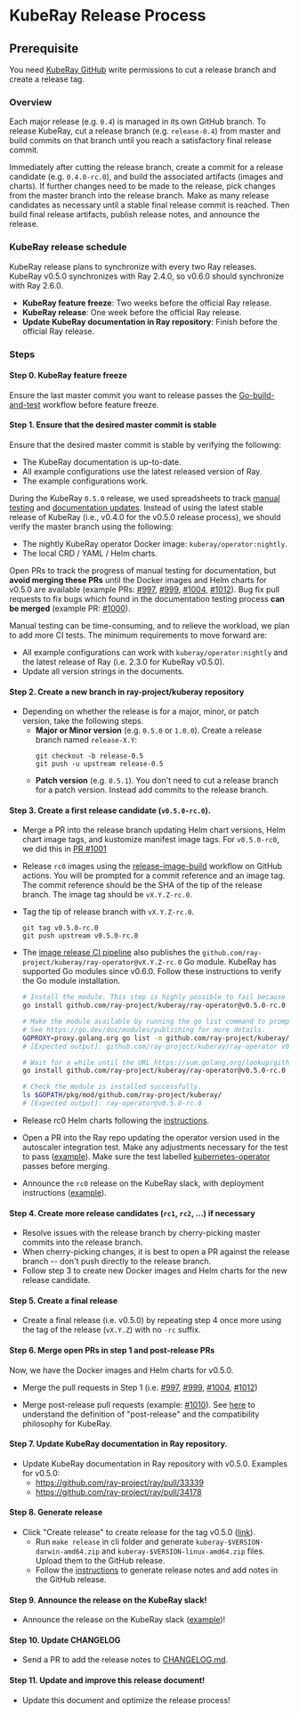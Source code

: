 # KubeRay Release Process

## Prerequisite

You need [KubeRay GitHub](https://github.com/ray-project/kuberay) write permissions to cut a release branch and create a release tag.

### Overview

Each major release (e.g. `0.4`) is managed in its own GitHub branch.
To release KubeRay, cut a release branch (e.g. `release-0.4`) from master and build commits on that branch
until you reach a satisfactory final release commit.

Immediately after cutting the release branch, create a commit for a release candidate (e.g. `0.4.0-rc.0`),
and build the associated artifacts (images and charts).
If further changes need to be made to the release, pick changes from the master branch into the release branch.
Make as many release candidates as necessary until a stable final release commit is reached.
Then build final release artifacts, publish release notes, and announce the release.

### KubeRay release schedule
KubeRay release plans to synchronize with every two Ray releases. KubeRay v0.5.0 synchronizes with Ray 2.4.0, so v0.6.0 should synchronize with Ray 2.6.0.

* **KubeRay feature freeze**: Two weeks before the official Ray release.
* **KubeRay release**: One week before the official Ray release.
* **Update KubeRay documentation in Ray repository**: Finish before the official Ray release.

### Steps

#### Step 0. KubeRay feature freeze 

Ensure the last master commit you want to release passes the [Go-build-and-test](https://github.com/ray-project/kuberay/actions/workflows/test-job.yaml) workflow before feature freeze.

#### Step 1. Ensure that the desired master commit is stable

Ensure that the desired master commit is stable by verifying the following:

* The KubeRay documentation is up-to-date.
* All example configurations use the latest released version of Ray.
* The example configurations work.

During the KubeRay `0.5.0` release, we used spreadsheets to track [manual testing](https://docs.google.com/spreadsheets/d/13q059_lcaKb3BFmOlmZTtOqZPuGPYjRuKPqI1FSpCO8/edit?usp=sharing) and [documentation updates](https://docs.google.com/spreadsheets/d/13q059_lcaKb3BFmOlmZTtOqZPuGPYjRuKPqI1FSpCO8/edit?usp=sharing). Instead of using the latest stable release of KubeRay (i.e., v0.4.0 for the v0.5.0 release process), we should verify the master branch using the following:
   
* The nightly KubeRay operator Docker image: `kuberay/operator:nightly`.
* The local CRD / YAML / Helm charts.

Open PRs to track the progress of manual testing for documentation, but **avoid merging these PRs** until the  Docker images and Helm charts for v0.5.0 are available 
(example PRs: [#997](https://github.com/ray-project/kuberay/pull/997), [#999](https://github.com/ray-project/kuberay/pull/999), [#1004](https://github.com/ray-project/kuberay/pull/1004), [#1012](https://github.com/ray-project/kuberay/pull/1012)).
Bug fix pull requests to fix bugs which found in the documentation testing process **can be merged** (example PR: [#1000](https://github.com/ray-project/kuberay/pull/1000)).

Manual testing can be time-consuming, and to relieve the workload, we plan to add more CI tests. The minimum requirements to move forward are:
   
   * All example configurations can work with `kuberay/operator:nightly` and the latest release of Ray (i.e. 2.3.0 for KubeRay v0.5.0).
   * Update all version strings in the documents.

#### Step 2. Create a new branch in ray-project/kuberay repository

* Depending on whether the release is for a major, minor, or patch version, take the following steps.
  * **Major or Minor version** (e.g. `0.5.0` or `1.0.0`). Create a release branch named `release-X.Y`:
    ```
    git checkout -b release-0.5
    git push -u upstream release-0.5
    ```
  * **Patch version** (e.g. `0.5.1`). You don't need to cut a release branch for a patch version. Instead add commits to the release branch.

#### Step 3. Create a first release candidate (`v0.5.0-rc.0`).

* Merge a PR into the release branch updating Helm chart versions, Helm chart image tags, and kustomize manifest image tags. For `v0.5.0-rc0`, we did this in [PR #1001](https://github.com/ray-project/kuberay/pull/1001)

* Release `rc0` images using the [release-image-build](https://github.com/ray-project/kuberay/actions/workflows/image-release.yaml) workflow on GitHub actions.
You will be prompted for a commit reference and an image tag. The commit reference should be the SHA of the tip of the release branch. The image tag should be `vX.Y.Z-rc.0`.

* Tag the tip of release branch with `vX.Y.Z-rc.0`.
    ```
    git tag v0.5.0-rc.0
    git push upstream v0.5.0-rc.0
    ```

* The [image release CI pipeline](https://github.com/ray-project/kuberay/blob/master/.github/workflows/image-release.yaml) also publishes the `github.com/ray-project/kuberay/ray-operator@vX.Y.Z-rc.0` Go module. KubeRay has supported Go modules since v0.6.0. Follow these instructions to verify the Go module installation.
    ```sh
    # Install the module. This step is highly possible to fail because the module is not available in the proxy server.
    go install github.com/ray-project/kuberay/ray-operator@v0.5.0-rc.0

    # Make the module available by running the go list command to prompt Go to update its index of modules with information about the module you’re publishing.
    # See https://go.dev/doc/modules/publishing for more details.
    GOPROXY=proxy.golang.org go list -m github.com/ray-project/kuberay/ray-operator@v0.5.0-rc.0
    # [Expected output]: github.com/ray-project/kuberay/ray-operator v0.5.0-rc.0

    # Wait for a while until the URL https://sum.golang.org/lookup/github.com/ray-project/kuberay/ray-operator@vX.Y.Z-rc.0 no longer displays "not found". This may take 15 mins based on my experience.
    go install github.com/ray-project/kuberay/ray-operator@v0.5.0-rc.0

    # Check the module is installed successfully.
    ls $GOPATH/pkg/mod/github.com/ray-project/kuberay/
    # [Expected output]: ray-operator@v0.5.0-rc.0
    ```

* Release rc0 Helm charts following the [instructions](../release/helm-chart.md).

* Open a PR into the Ray repo updating the operator version used in the autoscaler integration test. Make any adjustments necessary for the test to pass ([example](https://github.com/ray-project/ray/pull/33987)). Make sure the test labelled [kubernetes-operator](https://buildkite.com/ray-project/oss-ci-build-pr/builds/17146#01873a69-5ccf-4c71-b06c-ae3a4dd9aecb) passes before merging.

* Announce the `rc0` release on the KubeRay slack, with deployment instructions ([example](https://ray-distributed.slack.com/archives/C02GFQ82JPM/p1680555251566609)).

#### Step 4. Create more release candidates (`rc1`, `rc2`, ...) if necessary

* Resolve issues with the release branch by cherry-picking master commits into the release branch.
* When cherry-picking changes, it is best to open a PR against the release branch -- don't push directly to the release branch.
* Follow step 3 to create new Docker images and Helm charts for the new release candidate.

#### Step 5. Create a final release

* Create a final release (i.e. v0.5.0) by repeating step 4 once more using the tag of the release (`vX.Y.Z`) with no `-rc` suffix.

#### Step 6. Merge open PRs in step 1 and post-release PRs

Now, we have the Docker images and Helm charts for v0.5.0. 

* Merge the pull requests in Step 1 (i.e. [#997](https://github.com/ray-project/kuberay/pull/997), [#999](https://github.com/ray-project/kuberay/pull/999), [#1004](https://github.com/ray-project/kuberay/pull/1004), [#1012](https://github.com/ray-project/kuberay/pull/1012))

* Merge post-release pull requests (example: [#1010](https://github.com/ray-project/kuberay/pull/1010)). See [here](https://github.com/ray-project/kuberay/issues/940) to understand the definition of "post-release" and the compatibility philosophy for KubeRay.



#### Step 7. Update KubeRay documentation in Ray repository.

* Update KubeRay documentation in Ray repository with v0.5.0. Examples for v0.5.0:
    * https://github.com/ray-project/ray/pull/33339
    * https://github.com/ray-project/ray/pull/34178

#### Step 8. Generate release

* Click "Create release" to create release for the tag v0.5.0 ([link](https://github.com/ray-project/kuberay/tags)). 
   * Run `make release` in cli folder and generate `kuberay-$VERSION-darwin-amd64.zip` and `kuberay-$VERSION-linux-amd64.zip` files. Upload them to the GitHub release.
   * Follow the [instructions](../release/changelog.md) to generate release notes and add notes in the GitHub release.

#### Step 9. Announce the release on the KubeRay slack!

* Announce the release on the KubeRay slack ([example](https://ray-distributed.slack.com/archives/C02GFQ82JPM/p1681244150758839))!

#### Step 10. Update CHANGELOG

* Send a PR to add the release notes to [CHANGELOG.md](../../CHANGELOG.md).

#### Step 11. Update and improve this release document!

* Update this document and optimize the release process!

